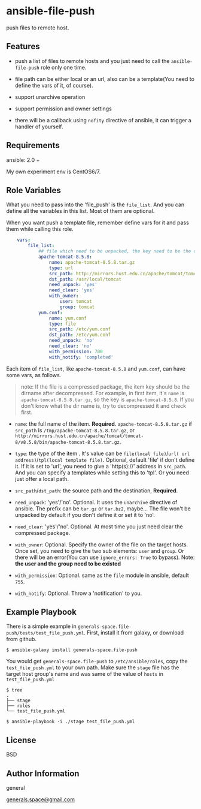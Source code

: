 ansible-file-push
=========

push files to remote host.

Features
------------

- push a list of files to remote hosts and you just need to call the `ansible-file-push` role only one time. 

- file path can be either local or an url, also can be a template(You need to define the vars of it, of course).

- support unarchive operation

- support permission and owner settings

- there will be a callback using `nofity` directive of ansible, it can trigger a handler of yourself.

Requirements
------------

ansible: 2.0 + 

My own experiment env is CentOS6/7.

Role Variables
--------------

What you need to pass into the 'file_push' is the `file_list`. And you can define all the variables in this list. Most of them are optional.

When you want push a template file, remember define vars for it and pass them while calling this role.

```yml
    vars:
        file_list:
            ## file which need to be unpacked, the key need to be the directory name. So you need unpack it first and see what it exactly be.
            apache-tomcat-8.5.8:
                name: apache-tomcat-8.5.8.tar.gz
                type: url
                src_path: http://mirrors.hust.edu.cn/apache/tomcat/tomcat-8/v8.5.8/bin/apache-tomcat-8.5.8.tar.gz
                dst_path: /usr/local/tomcat
                need_unpack: 'yes'
                need_clear: 'yes'
                with_owner:
                    user: tomcat
                    group: tomcat
            yum.conf:
                name: yum.conf
                type: file
                src_path: /etc/yum.conf
                dst_path: /etc/yum.conf
                need_unpack: 'no'
                need_clear: 'no'
                with_permission: 700
                with_notify: 'completed'
```

Each item of `file_list`, like `apache-tomcat-8.5.8` and `yum.conf`, can have some vars, as follows.

> note: If the file is a compressed package, the item key should be the dirname after decompressed. For example, in first item, it's `name` is `apache-tomcat-8.5.8.tar.gz`, so the key is `apache-tomcat-8.5.8`. If you don't know what the dir name is, try to decompressed it and check first.

- `name`: the full name of the item. **Required**. `apache-tomcat-8.5.8.tar.gz` if `src_path` is `/tmp/apache-tomcat-8.5.8.tar.gz`, or `http://mirrors.hust.edu.cn/apache/tomcat/tomcat-8/v8.5.8/bin/apache-tomcat-8.5.8.tar.gz`.

- `type`: the type of the item . It's value can be `file(local file)`/`url( url address)`/`tpl(local template file)`. Optional, default 'file' if don't define it. If it is set to 'url', you need to give a 'http(s)://' address in `src_path`. And you can specify a templates while setting this to 'tpl'. Or you need just offer a local path.

- `src_path`/`dst_path`: the source path and the destination, **Required**.

- `need_unpack`: 'yes'/'no'. Optional. It uses the `unarchive` directive of ansible. The prefix can be `tar.gz` or `tar.bz2`, maybe... The file won't be unpacked by default if you don't define it or set it to 'no'.

- `need_clear`: 'yes'/'no'. Optional. At most time you just need clear the compressed package.

- `with_owner`: Optional. Specify the owner of the file on the target hosts. Once set, you need to give the two sub elements: `user` and `group`. Or there will be an error(You can use `ignore_errors: True` to bypass). Note: **the user and the group need to be existed**

- `with_permission`: Optional. same as the `file` module in ansible, default `755`.

- `with_notify`: Optional. Throw a 'notification' to you.

Example Playbook
----------------

There is a simple example in `generals-space.file-push/tests/test_file_push.yml`. First, install it from galaxy, or download from github.

```
$ ansible-galaxy install generals-space.file-push
```

You would get `generals-space.file-push` to `/etc/ansible/roles`, copy the `test_file_push.yml` to your own path. Make sure the `stage` file has the target host group's name and was same of the value of `hosts` in `test_file_push.yml`

```
$ tree
.
├── stage
├── roles
└── test_file_push.yml
```

```
$ ansible-playbook -i ./stage test_file_push.yml
```

License
-------

BSD

Author Information
------------------

general

generals.space@gmail.com
